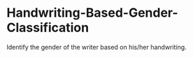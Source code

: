 # Handwriting-Based-Gender-Classification
Identify the gender of the writer based on his/her handwriting.
